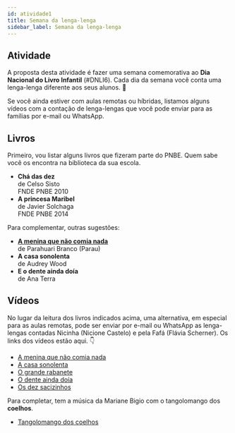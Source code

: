 ```yaml
---
id: atividade1
title: Semana da lenga-lenga
sidebar_label: Semana da lenga-lenga
---
```


## Atividade
A proposta desta atividade é fazer uma semana comemorativa ao **Dia Nacional do Livro Infantil** (#DNLI6). Cada dia da semana você conta uma lenga-lenga diferente aos seus alunos. 🥰

Se você ainda estiver com aulas remotas ou híbridas, listamos alguns vídeos com a contação de lenga-lengas que você pode enviar para as famílias por e-mail ou WhatsApp.

## Livros
Primeiro, vou listar alguns livros que fizeram parte do PNBE. Quem sabe você os encontra na biblioteca da sua escola.

* **Chá das dez**<br />
  de Celso Sisto<br />
  FNDE PNBE 2010
 * **A princesa Maribel**<br />
   de Javier Solchaga<br />
   FNDE PNBE 2014<br />

Para complementar, outras sugestões:

 * **[A menina que não comia nada](amenina)**<br />
   de Parahuari Branco (Parau)
 * **A casa sonolenta**<br />
   de Audrey Wood<br />
 * **E o dente ainda doía**<br />
   de Ana Terra

## Vídeos
No lugar da leitura dos livros indicados acima, uma alternativa, em especial para as aulas remotas, pode ser enviar por e-mail ou WhatsApp as lenga-lengas contadas Nicinha (Nicione Castelo) e pela Fafá (Flávia Scherner). Os links dos vídeos estão aqui. 👇
 * [A menina que não comia nada](https://youtu.be/siT_c9SiG_I)
 * [A casa sonolenta](https://youtu.be/4NyfWmqwP_E)
 * [O grande rabanete](https://youtu.be/-SBGmD-bu0k)
 * [O dente ainda doía](https://youtu.be/zdDWDI88mGo)
 * [Os dez sacizinhos](https://youtu.be/k2PEeQ84B_E)

Para completar, tem a música da Mariane Bigio com o tangolomango dos **coelhos**.
 * [Tangolomango dos coelhos](https://youtu.be/fqEPQe4aqmE)
